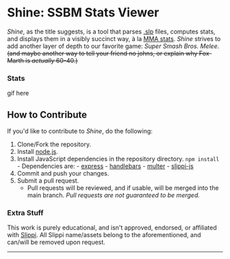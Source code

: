 # Shine: SSBM Stats Viewer

_Shine_, as the title suggests, is a tool that parses [.slp](https://slippi.gg/) files, computes stats, and displays them in a visibly succinct way, à la [MMA stats](https://www.espn.com/mma/fightcenter). _Shine_ strives to add another layer of depth to our favorite game: _Super Smash Bros. Melee_. ~~(and maybe another way to tell your friend no johns, or explain why Fox-Marth is _actually_ 60-40.)~~

### Stats

gif here

## How to Contribute

If you'd like to contribute to _Shine_, do the following:

1.  Clone/Fork the repository.
2.  Install [node.js](https://nodejs.org/en/).
3.  Install JavaScript dependencies in the repository directory.
    `npm install` - Dependencies are: - [express](https://expressjs.com/) - [handlebars](https://handlebarsjs.com/) - [multer](https://www.npmjs.com/package/multer) - [slippi-js](https://github.com/project-slippi/slippi-js)
4.  Commit and push your changes.
5.  Submit a pull request.
    - Pull requests will be reviewed, and if usable, will be merged into the main branch. _Pull requests are not guaranteed to be merged._

### Extra Stuff

This work is purely educational, and isn't approved, endorsed, or affiliated with [Slippi](https://slippi.gg/). All Slippi name/assets belong to the aforementioned, and can/will be removed upon request.

---
